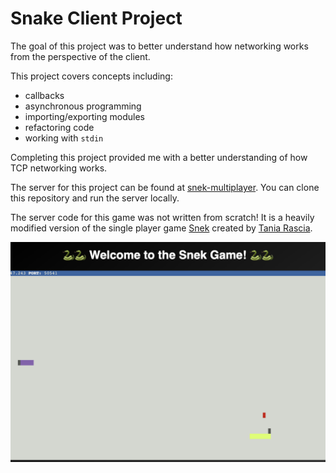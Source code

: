 # Snake Client Project

The goal of this project was to better understand how networking works from the perspective of the client. 

This project covers concepts including:
- callbacks
- asynchronous programming
- importing/exporting modules 
- refactoring code
- working with `stdin`

Completing this project provided me with a better understanding of how TCP networking works.


The server for this project can be found at [snek-multiplayer](https://github.com/lighthouse-labs/snek-multiplayer). You can clone this repository and run the server locally.

The server code for this game was not written from scratch! It is a heavily modified version of the single player game [Snek](https://github.com/taniarascia/snek) created by [Tania Rascia](https://github.com/taniarascia).

![example](/snake.png)